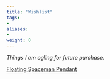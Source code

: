 ```yaml
---
title: "Wishlist"
tags:
-
aliases:
-
weight: 0
---
```


*Things I am ogling for future purchase.*

[Floating Spaceman Pendant](https://xxyxxy.com/)





